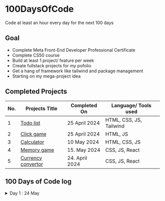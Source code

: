# 100DaysOfCode
Code at least an hour every day for the next 100 days

## Goal
- Complete Meta Front-End Developer Professional Certificate
- Complete CS50 course
- Build at least 1 project/ feature per week
- Create fullstack projects for my pofolio
- Get a hang of framework like tailwind and package management
- Starting on my mega-project idea

## Completed Projects
| No.  | Projects Title | Completed On | Language/ Tools used |
| ------------- | ------------- |------------- |------------- |
| 1 | [Todo list](https://github.com/mulundapm/jff-projects/tree/main/Todo%20list) | 25 April 2024 | HTML, CSS, JS, Tailwind
| 2 | [Click game](https://github.com/mulundapm/jff-projects/tree/main/Click%20game) | 25 April 2024 | HTML, JS
| 3 | [Calculator](https://github.com/mulundapm/jff-projects/tree/main/Calculator) | 10 May 2024 | HTML, CSS, JS
| 4 | [Memory game](https://github.com/mulundapm/jff-projects/tree/main/memo-game) | 15. May 2024 | CSS, JS, React
| 5 | [Currency convertor](https://github.com/mulundapm/jff-projects/tree/main/Calculator) | 24. April 2024 | CSS, JS, React


## 100 Days of Code log
<details>
  <summary>Day 1 : 24 May</summary>
  Time spent: 7.5h
  
  1. Completed course 7/9 of Meta Front-End Developer Professional Certificate ⭐️
  2. Earned Principles of UX/ UI Design certificates ⭐️
  3. Followed a tutorial on making currency convertor with react
  4. Organised my repo and profile page on Github
  5. Joined #100daysofcode on discord
  6. Watch a couple youtube videos on local hosting (not that i am going to do it anytime soon or ever)

Thought: Have been sick for a few days now but all of sudden have this burst of energy working on programming, very hyped right now. Was suppose to sleep at 10 and here i am, editing my challenge readme at 1 am. Im really enjoying this.
</details>
